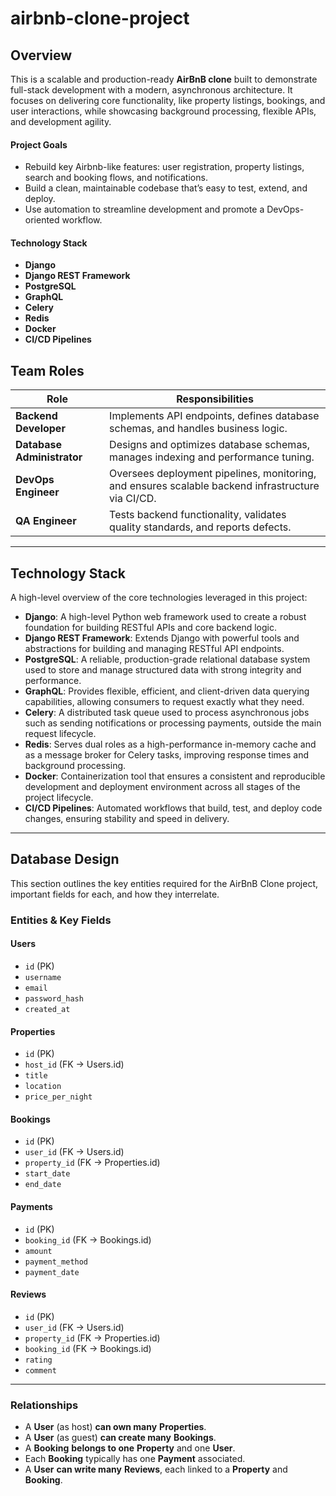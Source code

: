 # airbnb-clone-project

## Overview
This is a scalable and production-ready **AirBnB clone** built to demonstrate full-stack development with a modern, asynchronous architecture. It focuses on delivering core functionality, like property listings, bookings, and user interactions, while showcasing background processing, flexible APIs, and development agility.

#### Project Goals
- Rebuild key Airbnb-like features: user registration, property listings, search and booking flows, and notifications.
- Build a clean, maintainable codebase that’s easy to test, extend, and deploy.
- Use automation to streamline development and promote a DevOps-oriented workflow.

#### Technology Stack
- **Django**
- **Django REST Framework** 
- **PostgreSQL**
- **GraphQL** 
- **Celery**
- **Redis** 
- **Docker**
- **CI/CD Pipelines** 
  


## Team Roles

| Role                      | Responsibilities |
|---------------------------|------------------|
| **Backend Developer**     | Implements API endpoints, defines database schemas, and handles business logic. |
| **Database Administrator** | Designs and optimizes database schemas, manages indexing and performance tuning. |
| **DevOps Engineer**       | Oversees deployment pipelines, monitoring, and ensures scalable backend infrastructure via CI/CD. |
| **QA Engineer**           | Tests backend functionality, validates quality standards, and reports defects. |

---

## Technology Stack

A high-level overview of the core technologies leveraged in this project:

- **Django**: A high-level Python web framework used to create a robust foundation for building RESTful APIs and core backend logic.
- **Django REST Framework**: Extends Django with powerful tools and abstractions for building and managing RESTful API endpoints.
- **PostgreSQL**: A reliable, production-grade relational database system used to store and manage structured data with strong integrity and performance.
- **GraphQL**: Provides flexible, efficient, and client-driven data querying capabilities, allowing consumers to request exactly what they need.
- **Celery**: A distributed task queue used to process asynchronous jobs such as sending notifications or processing payments, outside the main request lifecycle.
- **Redis**: Serves dual roles as a high-performance in-memory cache and as a message broker for Celery tasks, improving response times and background processing.
- **Docker**: Containerization tool that ensures a consistent and reproducible development and deployment environment across all stages of the project lifecycle.
- **CI/CD Pipelines**: Automated workflows that build, test, and deploy code changes, ensuring stability and speed in delivery.

---
## Database Design

This section outlines the key entities required for the AirBnB Clone project, important fields for each, and how they interrelate.

### Entities & Key Fields

#### **Users**
- `id` (PK)
- `username`
- `email`
- `password_hash`
- `created_at`

#### **Properties**
- `id` (PK)
- `host_id` (FK → Users.id)
- `title`
- `location`
- `price_per_night`

#### **Bookings**
- `id` (PK)
- `user_id` (FK → Users.id)
- `property_id` (FK → Properties.id)
- `start_date`
- `end_date`

#### **Payments**
- `id` (PK)
- `booking_id` (FK → Bookings.id)
- `amount`
- `payment_method`
- `payment_date`

#### **Reviews**
- `id` (PK)
- `user_id` (FK → Users.id)
- `property_id` (FK → Properties.id)
- `booking_id` (FK → Bookings.id)
- `rating`
- `comment`

---

### Relationships

- A **User** (as host) **can own many** **Properties**.
- A **User** (as guest) **can create many** **Bookings**.
- A **Booking** **belongs to one** **Property** and one **User**.
- Each **Booking** typically has one **Payment** associated.
- A **User** **can write many** **Reviews**, each linked to a **Property** and **Booking**.



